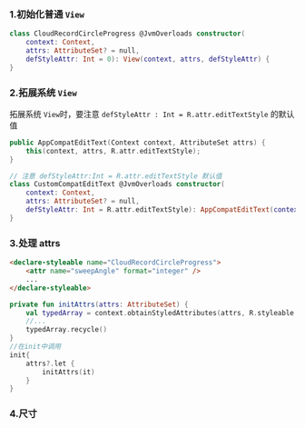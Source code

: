 ### 1.初始化普通 `View`
```kotlin
class CloudRecordCircleProgress @JvmOverloads constructor(
    context: Context, 
    attrs: AttributeSet? = null, 
    defStyleAttr: Int = 0): View(context, attrs, defStyleAttr) {
}
```

### 2.拓展系统 `View`

拓展系统 `View`时，要注意 `defStyleAttr : Int = R.attr.editTextStyle` 的默认值

```kotlin
public AppCompatEditText(Context context, AttributeSet attrs) {
    this(context, attrs, R.attr.editTextStyle);
}

// 注意 defStyleAttr:Int = R.attr.editTextStyle 默认值
class CustomCompatEditText @JvmOverloads constructor(
    context: Context,
    attrs: AttributeSet? = null, 
    defStyleAttr: Int = R.attr.editTextStyle): AppCompatEditText(context, attrs, defStyleAttr) {
}
```
### 3.处理 attrs 

```html
<declare-styleable name="CloudRecordCircleProgress">
    <attr name="sweepAngle" format="integer" />
    ...
</declare-styleable>
```

```kotlin
private fun initAttrs(attrs: AttributeSet) {
    val typedArray = context.obtainStyledAttributes(attrs, R.styleable.CloudRecordCircleProgress)
    //...
    typedArray.recycle()
}
//在init中调用
init{
    attrs?.let {
        initAttrs(it)
    }
}
```
### 4.尺寸

